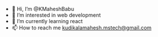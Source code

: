 - 👋 Hi, I’m @KMaheshBabu
- 👀 I’m interested in web development
- 🌱 I’m currently learning react
- 📫 How to reach me kudikalamahesh.mstech@gmail.com

<!---
KMaheshBabu/KMaheshBabu is a ✨ special ✨ repository because its `README.md` (this file) appears on your GitHub profile.
You can click the Preview link to take a look at your changes.
--->
